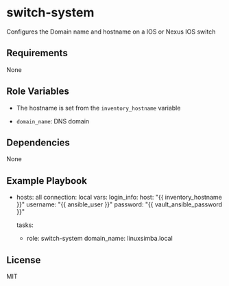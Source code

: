 switch-system
=========

Configures the Domain name and hostname on a IOS or Nexus IOS switch

Requirements
------------

None

Role Variables
--------------

* The hostname is set from the ``inventory_hostname`` variable

* ``domain_name``: DNS domain

Dependencies
------------

None

Example Playbook
----------------


- hosts: all
  connection: local
  vars:
    login_info:
       host: "{{ inventory_hostname }}"
       username: "{{ ansible_user }}"
       password: "{{ vault_ansible_password }}"

  tasks:
    - role: switch-system
      domain_name: linuxsimba.local


License
-------
MIT

